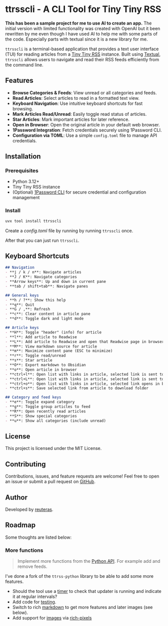 # ttrsscli - A CLI Tool for Tiny Tiny RSS

**This has been a sample project for me to use AI to create an app.** The initial version with limited functionality was created with OpenAI but it been rewritten by me even though I have used AI to help me with some parts of the code. Especially parts with textual since it is a new library for me.

`ttrsscli` is a terminal-based application that provides a text user interface (TUI) for reading articles from a [Tiny Tiny RSS](https://tt-rss.org/) instance. Built using [Textual](https://github.com/Textualize/textual), `ttrsscli` allows users to navigate and read their RSS feeds efficiently from the command line.

## Features

- **Browse Categories & Feeds**: View unread or all categories and feeds.
- **Read Articles**: Select articles to read in a formatted text view.
- **Keyboard Navigation**: Use intuitive keyboard shortcuts for fast browsing.
- **Mark Articles Read/Unread**: Easily toggle read status of articles.
- **Star Articles**: Mark important articles for later reference.
- **Open in Browser**: Open the original article in your default web browser.
- **1Password Integration**: Fetch credentials securely using 1Password CLI.
- **Configuration via TOML**: Use a simple `config.toml` file to manage API credentials.

## Installation

### Prerequisites

- Python 3.12+
- Tiny Tiny RSS instance
- (Optional) [1Password CLI](https://developer.1password.com/docs/cli) for secure credential and configuration management

### Install

```bash
uvx tool install ttrsscli
```

Create a _config.toml_ file by running by running `ttrsscli` once.

After that you can just run `ttrsscli`.

## Keyboard Shortcuts

```markdown
## Navigation
- **j / k / n**: Navigate articles
- **J / K**: Navigate categories
- **Arrow keys**: Up and down in current pane
- **tab / shift+tab**: Navigate panes

## General keys
- **h / ?**: Show this help
- **q**: Quit
- **G / ,**: Refresh
- **c**: Clear content in article pane
- **d**: Toggle dark and light mode

## Article keys
- **H**: Toggle "header" (info) for article
- **l**: Add article to Readwise
- **L**: Add article to Readwise and open that Readwise page in browser
- **M**: View markdown source for article
- **m**: Maximize content pane (ESC to minimize)
- **r**: Toggle read/unread
- **s**: Star article
- **O**: Export markdown to Obsidian
- **o**: Open article in browser
- **ctrl+l**: Open list with links in article, selected link is sent to Readwise
- **ctrl+L**: Open list with links in article, selected link is sent to Readwise and opened in browser
- **ctrl+o**: Open list with links in article, selected link opens in browser
- **ctrl+s**: Save selected link from article to download folder

## Category and feed keys
- **e**: Toggle expand category
- **g**: Toggle group articles to feed
- **R**: Open recently read articles
- **S**: Show special categories
- **u**: Show all categories (include unread)
```

## License

This project is licensed under the MIT License.

## Contributing

Contributions, issues, and feature requests are welcome! Feel free to open an issue or submit a pull request on [GitHub](https://github.com/reuteras/ttrsscli).

## Author

Developed by [reuteras](https://github.com/reuteras).

## Roadmap

Some thoughts are listed below:

### More functions

> Implement more functions from the [Python API](https://github.com/Vassius/ttrss-python/blob/master/ttrss/client.py). For example add and remove feeds.

I've done a fork of the `ttrss-python` library to be able to add some more features.

- Should the tool use a [timer](https://textual.textualize.io/api/timer/) to check that updater is running and indicate it at regular intervals?
- Add code for [testing](https://textual.textualize.io/guide/testing/).
- Switch to rich [markdown](https://rich.readthedocs.io/en/stable/markdown.html) to get more features and later images (see below).
- Add support for [images](https://github.com/Textualize/textual/discussions/4345) via [rich-pixels](https://github.com/darrenburns/rich-pixels)
